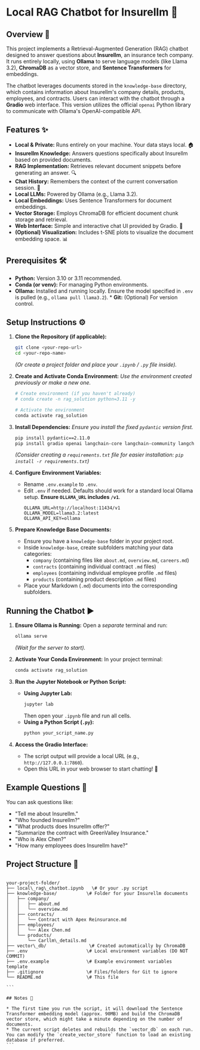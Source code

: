 # Local RAG Chatbot for Insurellm 🤖

## Overview 📝

This project implements a Retrieval-Augmented Generation (RAG) chatbot designed to answer questions about **Insurellm**, an insurance tech company. It runs entirely locally, using **Ollama** to serve language models (like Llama 3.2), **ChromaDB** as a vector store, and **Sentence Transformers** for embeddings.

The chatbot leverages documents stored in the `knowledge-base` directory, which contains information about Insurellm's company details, products, employees, and contracts. Users can interact with the chatbot through a **Gradio** web interface. This version utilizes the official `openai` Python library to communicate with Ollama's OpenAI-compatible API.

## Features ✨

* **Local & Private:** Runs entirely on your machine. Your data stays local. 🏠
* **Insurellm Knowledge:** Answers questions specifically about Insurellm based on provided documents.
* **RAG Implementation:** Retrieves relevant document snippets before generating an answer. 🔍
* **Chat History:** Remembers the context of the current conversation session. 🧠
* **Local LLMs:** Powered by Ollama (e.g., Llama 3.2).
* **Local Embeddings:** Uses Sentence Transformers for document embeddings.
* **Vector Storage:** Employs ChromaDB for efficient document chunk storage and retrieval.
* **Web Interface:** Simple and interactive chat UI provided by Gradio. 💬
* **(Optional) Visualization:** Includes t-SNE plots to visualize the document embedding space. 📊

## Prerequisites 🛠️

* **Python:** Version 3.10 or 3.11 recommended.
* **Conda (or venv):** For managing Python environments.
* **Ollama:** Installed and running locally. Ensure the model specified in `.env` is pulled (e.g., `ollama pull llama3.2`). * **Git:** (Optional) For version control.

## Setup Instructions ⚙️

1.  **Clone the Repository (if applicable):**
    ```bash
    git clone <your-repo-url>
    cd <your-repo-name>
    ```
    *(Or create a project folder and place your `.ipynb` / `.py` file inside).*

2.  **Create and Activate Conda Environment:**
    *Use the environment created previously or make a new one.*
    ```bash
    # Create environment (if you haven't already)
    # conda create -n rag_solution python=3.11 -y 
    
    # Activate the environment
    conda activate rag_solution 
    ```

3.  **Install Dependencies:**
    *Ensure you install the fixed `pydantic` version first.*
    ```bash
    pip install pydantic==2.11.0
    pip install gradio openai langchain-core langchain-community langchain-text-splitters langchain-chroma chromadb sentence-transformers huggingface-hub scikit-learn plotly numpy python-dotenv ipykernel ipywidgets
    ```
    *(Consider creating a `requirements.txt` file for easier installation: `pip install -r requirements.txt`)*

4.  **Configure Environment Variables:**
    * Rename `.env.example` to `.env`.
    * Edit `.env` if needed. Defaults should work for a standard local Ollama setup. **Ensure `OLLAMA_URL` includes `/v1`**.
        ```dotenv
        OLLAMA_URL=http://localhost:11434/v1
        OLLAMA_MODEL=llama3.2:latest 
        OLLAMA_API_KEY=ollama 
        ```

5.  **Prepare Knowledge Base Documents:**
    * Ensure you have a `knowledge-base` folder in your project root.
    * Inside `knowledge-base`, create subfolders matching your data categories:
        * `company` (containing files like `about.md`, `overview.md`, `careers.md`)
        * `contracts` (containing individual contract `.md` files)
        * `employees` (containing individual employee profile `.md` files)
        * `products` (containing product description `.md` files)
    * Place your Markdown (`.md`) documents into the corresponding subfolders. 
## Running the Chatbot ▶️

1.  **Ensure Ollama is Running:**
    Open a *separate* terminal and run:
    ```bash
    ollama serve
    ```
    *(Wait for the server to start).*

2.  **Activate Your Conda Environment:**
    In your project terminal:
    ```bash
    conda activate rag_solution
    ```

3.  **Run the Jupyter Notebook or Python Script:**
    * **Using Jupyter Lab:**
        ```bash
        jupyter lab
        ```
        Then open your `.ipynb` file and run all cells.
    * **Using a Python Script (`.py`):**
        ```bash
        python your_script_name.py 
        ```

4.  **Access the Gradio Interface:**
    * The script output will provide a local URL (e.g., `http://127.0.0.1:7860`).
    * Open this URL in your web browser to start chatting! 🎉

## Example Questions 🤔

You can ask questions like:

* "Tell me about Insurellm."
* "Who founded Insurellm?"
* "What products does Insurellm offer?"
* "Summarize the contract with GreenValley Insurance."
* "Who is Alex Chen?"
* "How many employees does Insurellm have?"

## Project Structure 📁

````

your-project-folder/
├── local\_rag\_chatbot.ipynb   \# Or your .py script
├── knowledge-base/           \# Folder for your Insurellm documents
│   ├── company/
│   │   ├── about.md
│   │   └── overview.md
│   ├── contracts/
│   │   └── Contract with Apex Reinsurance.md
│   ├── employees/
│   │   └── Alex Chen.md
│   └── products/
│       └── Carllm\_details.md
├── vector\_db/                \# Created automatically by ChromaDB
├── .env                      \# Local environment variables (DO NOT COMMIT)
├── .env.example              \# Example environment variables template
├── .gitignore                \# Files/folders for Git to ignore
└── README.md                 \# This file

```

## Notes 📝

* The first time you run the script, it will download the Sentence Transformer embedding model (approx. 90MB) and build the ChromaDB vector store, which might take a minute depending on the number of documents.
* The current script deletes and rebuilds the `vector_db` on each run. You can modify the `create_vector_store` function to load an existing database if preferred.
```